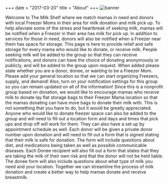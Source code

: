 +++
date = "2017-03-20"
title = "About"
+++
![banner][1]

Welcome to The Milk Shelf where we match mamas in need and donors with local Freezer Moms in their area for milk donation and milk pick up. To help alleviate some of the stress and heartbreak of seeking milk, mamas will be notified when a Freezer in their area has milk for pick up. In addition to services for those in need, donors will also be notified when a Freezer near them has space for storage.
This page is here to provide relief and safe storage for every mama who would like to donate, or receive milk. People seeking milk will be added to the group so that they can receive notifications, and donors can have the choice of donating anonymously or publicly, and will be added to the group upon request.
When added please state whether you are a donor, donee, or wanting to be a Freezer Mom. Please add your general location so that we can start organizing Freezers, supply, and demand! Also, turn on your notification settings for this group so you can remain updated on all of the information!
Since this is a nonprofit group based on donation, we would like to encourage mamas who receive milk to donate lay flat storage bags to their Freezer Mama location so that the mamas donating can have more bags to donate their milk with. This is not something that you have to do, but it would be greatly appreciated.
Anyone who would like to donate freezer space can also be added to the group and will need to fill out a location form and days and times that pick ups and drop off will work for them. They can also have a set up by appointment schedule as well.
Each donor will be given a private donor number upon donation and will need to fill out a form that is signed stating that their milk is safe for donation. The form will include questions about diet, and medications being taken as well as possible communicable diseases.
Each Donee recipient will also fill out a form that states that they are taking the milk of their own risk and that the donor will not be held liable. The donee form will also include questions about what type of milk you need and your location.
Together we can streamline the process of milk donation and create a better way to help mamas donate and receive breastmilk.



[1]: /img/banner.png

